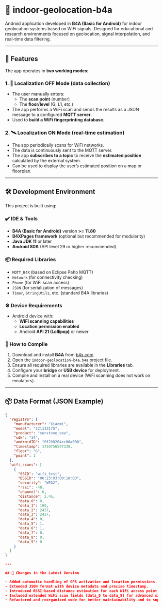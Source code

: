 # 📡 indoor-geolocation-b4a

Android application developed in **B4A (Basic for Android)** for indoor geolocation systems based on WiFi signals. Designed for educational and research environments focused on geolocation, signal interpolation, and real-time data filtering.

---

## 🚀 Features

The app operates in **two working modes**:

### 1. 🔘 Localization OFF Mode (data collection)
- The user manually enters:
  - The **scan point** (number)
  - The **floor/level** (G, L1, etc.)
- The app performs a WiFi scan and sends the results as a JSON message to a configured **MQTT server**.
- Used to **build a WiFi fingerprinting database**.

### 2. 🛰️ Localization ON Mode (real-time estimation)
- The app periodically scans for WiFi networks.
- The data is continuously sent to the MQTT server.
- The app **subscribes to a topic** to receive the **estimated position** calculated by the external system.
- Can be used to display the user’s estimated position on a map or floorplan.

---

## 🛠️ Development Environment

This project is built using:

### ✔️ IDE & Tools
- **B4A (Basic for Android)** version **>= 11.80**
- **B4XPages framework** (optional but recommended for modularity)
- **Java JDK 11** or later
- **Android SDK** (API level 29 or higher recommended)

### 📦 Required Libraries
- `MQTT_B4X` (based on Eclipse Paho MQTT)
- `Network` (for connectivity checking)
- `Phone` (for WiFi scan access)
- `JSON` (for serialization of messages)
- `Timer`, `StringUtils`, etc. (standard B4A libraries)

### ⚙️ Device Requirements
- Android device with:
  - **WiFi scanning capabilities**
  - **Location permission enabled**
  - Android **API 21 (Lollipop)** or newer

### 🚀 How to Compile
1. Download and install **B4A** from [b4x.com](https://www.b4x.com).
2. Open the `indoor-geolocation-b4a.b4a` project file.
3. Ensure all required libraries are available in the **Libraries** tab.
4. Configure your **bridge** or **USB device** for deployment.
5. Compile and install on a real device (WiFi scanning does not work on emulators).

---

## 📦 Data Format (JSON Example)

```json
{
  "registro": {
    "manufacturer": "Xiaomi",
    "model": "22111317G",
    "product": "sunstone_eea",
    "sdk": "34",
    "androidID": "0f200264cc00a000",
    "timestamp": 1750756597330,
    "floor": "G",
    "point": 1
  },
  "wifi_scans": [
    {
      "SSID": "wifi_test",
      "BSSID": "00:23:03:00:18:00",
      "security": "WPA2",
      "rssi": -48,
      "channel": 6,
      "distance": 2.46,
      "data_0": 0,
      "data_1": 100,
      "data_2": 2437,
      "data_3": 2427,
      "data_4": 0,
      "data_5": 1,
      "data_6": 1,
      "data_7": 0,
      "data_8": 0,
      "data_9": 0
    }
  ]
}

---

## 🔄 Changes in the Latest Version

- Added automatic handling of GPS activation and location permissions.
- Extended JSON format with device metadata and precise timestamp.
- Introduced RSSI-based distance estimation for each WiFi access point.
- Included extended WiFi scan fields (data_0 to data_9) for advanced signal analysis.
- Refactored and reorganized code for better maintainability and to support future enhancements.
